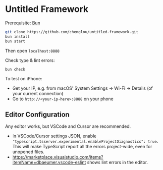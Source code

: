 # Untitled Framework

Prerequisite: [Bun](https://bun.sh)

```sh
git clone https://github.com/chenglou/untitled-framework.git
bun install
bun start
```

Then open `localhost:8888`

Check type & lint errors:

```sh
bun check
```

To test on iPhone:

- Get your IP, e.g. from macOS' System Settings -> Wi-Fi -> Details (of your current connection)
- Go to `http://<your-ip-here>:8888` on your phone

## Editor Configuration

Any editor works, but VSCode and Cursor are recommended.

- In VSCode/Cursor settings JSON, enable `"typescript.tsserver.experimental.enableProjectDiagnostics": true`. This will make TypeScript report all the errors project-wide, even for unopened files.
- <https://marketplace.visualstudio.com/items?itemName=dbaeumer.vscode-eslint> shows lint errors in the editor.
